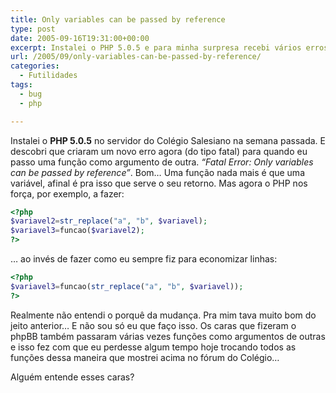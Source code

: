 ```yaml
---
title: Only variables can be passed by reference
type: post
date: 2005-09-16T19:31:00+00:00
excerpt: Instalei o PHP 5.0.5 e para minha surpresa recebi vários erros! Que história é essa de "Only variables can be passed by reference"?
url: /2005/09/only-variables-can-be-passed-by-reference/
categories:
  - Futilidades
tags:
  - bug
  - php

---
```

Instalei o **PHP 5.0.5** no servidor do Colégio Salesiano na semana passada. E descobri que criaram um novo erro agora (do tipo fatal) para quando eu passo uma função como argumento de outra. _“Fatal Error: Only variables can be passed by reference”_. Bom… Uma função nada mais é que uma variável, afinal é pra isso que serve o seu retorno. Mas agora o PHP nos força, por exemplo, a fazer:

```php
<?php
$variavel2=str_replace("a", "b", $variavel);
$variavel3=funcao($variavel2);
?>
```

… ao invés de fazer como eu sempre fiz para economizar linhas:

```php
<?php
$variavel3=funcao(str_replace("a", "b", $variavel));
?>
```

Realmente não entendi o porquê da mudança. Pra mim tava muito bom do jeito anterior… E não sou só eu que faço isso. Os caras que fizeram o phpBB também passaram várias vezes funções como argumentos de outras e isso fez com que eu perdesse algum tempo hoje trocando todos as funções dessa maneira que mostrei acima no fórum do Colégio…

Alguém entende esses caras?

